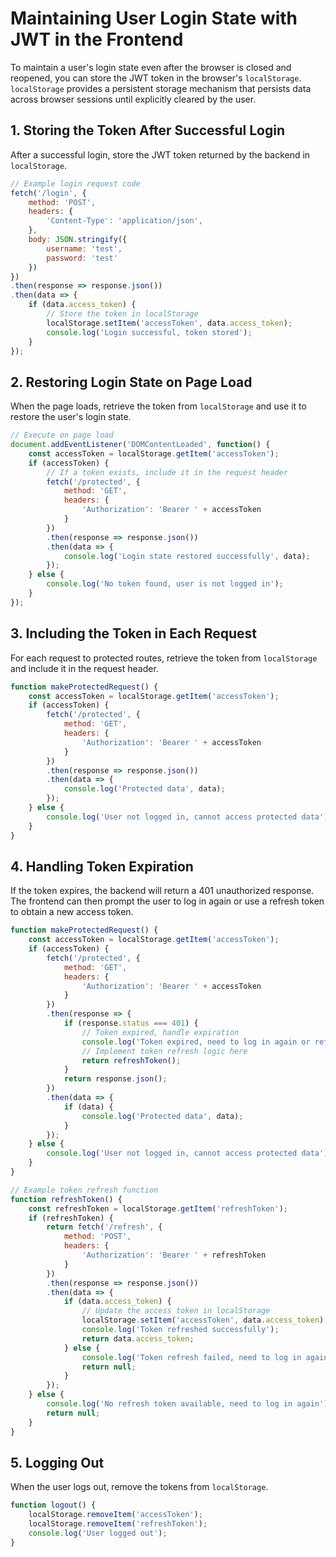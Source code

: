 # Maintaining User Login State with JWT in the Frontend

To maintain a user's login state even after the browser is closed and reopened, you can store the JWT token in the browser's `localStorage`. `localStorage` provides a persistent storage mechanism that persists data across browser sessions until explicitly cleared by the user.

## 1. Storing the Token After Successful Login

After a successful login, store the JWT token returned by the backend in `localStorage`.

```javascript
// Example login request code
fetch('/login', {
    method: 'POST',
    headers: {
        'Content-Type': 'application/json',
    },
    body: JSON.stringify({
        username: 'test',
        password: 'test'
    })
})
.then(response => response.json())
.then(data => {
    if (data.access_token) {
        // Store the token in localStorage
        localStorage.setItem('accessToken', data.access_token);
        console.log('Login successful, token stored');
    }
});
```

## 2. Restoring Login State on Page Load

When the page loads, retrieve the token from `localStorage` and use it to restore the user's login state.

```javascript
// Execute on page load
document.addEventListener('DOMContentLoaded', function() {
    const accessToken = localStorage.getItem('accessToken');
    if (accessToken) {
        // If a token exists, include it in the request header
        fetch('/protected', {
            method: 'GET',
            headers: {
                'Authorization': 'Bearer ' + accessToken
            }
        })
        .then(response => response.json())
        .then(data => {
            console.log('Login state restored successfully', data);
        });
    } else {
        console.log('No token found, user is not logged in');
    }
});
```

## 3. Including the Token in Each Request

For each request to protected routes, retrieve the token from `localStorage` and include it in the request header.

```javascript
function makeProtectedRequest() {
    const accessToken = localStorage.getItem('accessToken');
    if (accessToken) {
        fetch('/protected', {
            method: 'GET',
            headers: {
                'Authorization': 'Bearer ' + accessToken
            }
        })
        .then(response => response.json())
        .then(data => {
            console.log('Protected data', data);
        });
    } else {
        console.log('User not logged in, cannot access protected data');
    }
}
```

## 4. Handling Token Expiration

If the token expires, the backend will return a 401 unauthorized response. The frontend can then prompt the user to log in again or use a refresh token to obtain a new access token.

```javascript
function makeProtectedRequest() {
    const accessToken = localStorage.getItem('accessToken');
    if (accessToken) {
        fetch('/protected', {
            method: 'GET',
            headers: {
                'Authorization': 'Bearer ' + accessToken
            }
        })
        .then(response => {
            if (response.status === 401) {
                // Token expired, handle expiration
                console.log('Token expired, need to log in again or refresh token');
                // Implement token refresh logic here
                return refreshToken();
            }
            return response.json();
        })
        .then(data => {
            if (data) {
                console.log('Protected data', data);
            }
        });
    } else {
        console.log('User not logged in, cannot access protected data');
    }
}

// Example token refresh function
function refreshToken() {
    const refreshToken = localStorage.getItem('refreshToken');
    if (refreshToken) {
        return fetch('/refresh', {
            method: 'POST',
            headers: {
                'Authorization': 'Bearer ' + refreshToken
            }
        })
        .then(response => response.json())
        .then(data => {
            if (data.access_token) {
                // Update the access token in localStorage
                localStorage.setItem('accessToken', data.access_token);
                console.log('Token refreshed successfully');
                return data.access_token;
            } else {
                console.log('Token refresh failed, need to log in again');
                return null;
            }
        });
    } else {
        console.log('No refresh token available, need to log in again');
        return null;
    }
}
```

## 5. Logging Out

When the user logs out, remove the tokens from `localStorage`.

```javascript
function logout() {
    localStorage.removeItem('accessToken');
    localStorage.removeItem('refreshToken');
    console.log('User logged out');
}
```